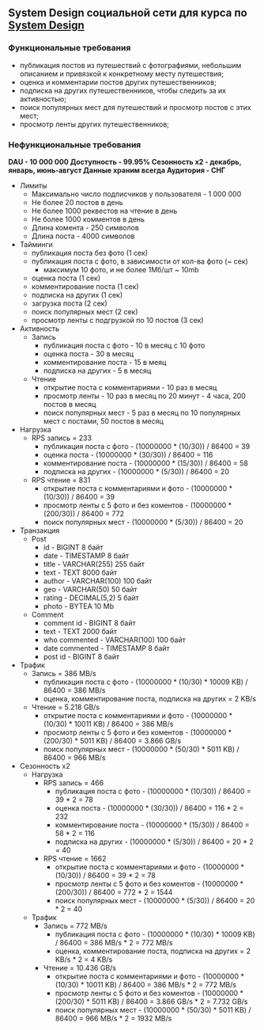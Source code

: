 ## System Design социальной сети для курса по [System Design](https://balun.courses/courses/system_design)
### Функциональные требования
-   публикация постов из путешествий с фотографиями, небольшим описанием и привязкой к конкретному месту путешествия;
-   оценка и комментарии постов других путешественников;
-   подписка на других путешественников, чтобы следить за их активностью;
-   поиск популярных мест для путешествий и просмотр постов с этих мест;
-   просмотр ленты других путешественников;

### Нефункциональные требования

 **DAU - 10 000 000
 Доступность - 99.95%
 Сезонность x2 - декабрь, январь, июнь-август
 Данные храним всегда
 Аудитория - СНГ**
 - Лимиты
	 - Максимально число подписчиков у пользователя - 1 000 000
	 - Не более 20 постов в день
	 - Не более 1000 реквестов на чтение в день
	 - Не более 1000 комментов в день
	 - Длина комента - 250 символов
	 - Длина поста - 4000 символов
 - Тайминги 
	 - публикация поста без фото (1 сек)
	 - публикация поста с фото, в зависимости от кол-ва фото (~ сек)
		 - максимум 10 фото, и не более 1Мб/шт ~ 10mb
	- оценка поста (1 сек)
	- комментирование поста (1 сек)
	- подписка на других (1 сек)
	- загрузка поста (2 сек)
	- поиск популярных мест (2 сек)
	- просмотр ленты с подгрузкой по 10 постов (3 сек)
- Активность
	- Запись
		- публикация поста с фото - 10 в месяц с 10 фото
		- оценка поста - 30 в месяц
		- комментирование поста - 15 в меяц
		- подписка на других - 5 в месяц
	- Чтение
		- открытие поста с комментариями - 10 раз в месяц
		- просмотр ленты - 10 раз в месяц по 20 минут - 4 часа, 200 постов в месяц
		- поиск популярных мест - 5 раз в месяц по 10 популярных мест с постами, 50 постов в месяц
- Нагрузка
	- RPS запись = 233
		- публикация поста с фото - (10000000 * (10/30)) / 86400 = 39
		- оценка поста - (10000000 * (30/30)) / 86400 = 116
		- комментирование поста - (10000000 * (15/30)) / 86400 = 58
		- подписка на других - (10000000 * (5/30)) / 86400 = 20
	- RPS чтение = 831
		- открытие поста с комментариями и фото - (10000000 * (10/30)) / 86400 = 39
		- просмотр ленты с 5 фото и без коментов - (10000000 * (200/30)) / 86400 = 772
		- поиск популярных мест - (10000000 * (5/30)) / 86400 = 20
- Транзакция
	- Post
		- id - BIGINT 8 байт
		- date - TIMESTAMP 8 байт
		- title - VARCHAR(255) 255 байт
		- text - TEXT 8000 байт
		- author - VARCHAR(100) 100 байт
		- geo - VARCHAR(50) 50 байт
		- rating - DECIMAL(5,2) 5 байт
		- photo - BYTEA 10 Mb
	- Comment
		- comment id - BIGINT 8 байт
		- text - TEXT 2000 байт
		- who commented - VARCHAR(100) 100 байт
		- date commented - TIMESTAMP 8 байт
		- post id - BIGINT 8 байт
- Трафик
	- Запись = 386 MB/s
		- публикация поста с фото - (10000000 * (10/30) * 10009 KB) / 86400 = 386 MB/s
		- оценка, комментирование поста, подписка на других = 2 KB/s 
	- Чтение = 5.218 GB/s
		- открытие поста с комментариями и фото - (10000000 * (10/30) * 10011 KB) / 86400 = 386 MB/s
		- просмотр ленты с 5 фото и без коментов - (10000000 * (200/30) * 5011 KB) / 86400 = 3.866 GB/s
		- поиск популярных мест - (10000000 * (50/30) * 5011 KB) / 86400 = 966 MB/s
- Сезонность x2
	- Нагрузка
		- RPS запись = 466
			- публикация поста с фото - (10000000 * (10/30)) / 86400 = 39 * 2 = 78
			- оценка поста - (10000000 * (30/30)) / 86400 = 116 * 2 = 232
			- комментирование поста - (10000000 * (15/30)) / 86400 = 58 * 2 = 116
			- подписка на других - (10000000 * (5/30)) / 86400 = 20 * 2 = 40
		- RPS чтение = 1662
			- открытие поста с комментариями и фото - (10000000 * (10/30)) / 86400 = 39 * 2 = 78
			- просмотр ленты с 5 фото и без коментов - (10000000 * (200/30)) / 86400 = 772 * 2 = 1544
			- поиск популярных мест - (10000000 * (5/30)) / 86400 = 20 * 2 = 40
	- Трафик
		- Запись = 772 MB/s
			- публикация поста с фото - (10000000 * (10/30) * 10009 KB) / 86400 = 386 MB/s * 2 = 772 MB/s
			- оценка, комментирование поста, подписка на других = 2 KB/s * 2 = 4 KB/s
		- Чтение = 10.436 GB/s
			- открытие поста с комментариями и фото - (10000000 * (10/30) * 10011 KB) / 86400 = 386 MB/s * 2 = 772 MB/s
			- просмотр ленты с 5 фото и без коментов - (10000000 * (200/30) * 5011 KB) / 86400 = 3.866 GB/s * 2 = 7.732 GB/s
			- поиск популярных мест - (10000000 * (50/30) * 5011 KB) / 86400 = 966 MB/s * 2 = 1932 MB/s